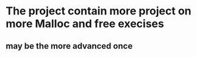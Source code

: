 # The project contain more project on more Malloc and free execises
## may be the more advanced once 
